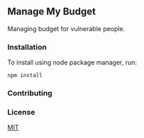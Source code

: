 
## Manage My Budget

Managing budget for vulnerable people.

### Installation
To install using node package manager, run:
```
npm install
```
### Contributing

### License
[MIT](https://choosealicense.com/licenses/mit/)
